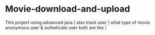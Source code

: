 # Movie-download-and-upload
This project using advanced java | also track user | what type of movie anonymous user &amp; autheticate user both are like | 
